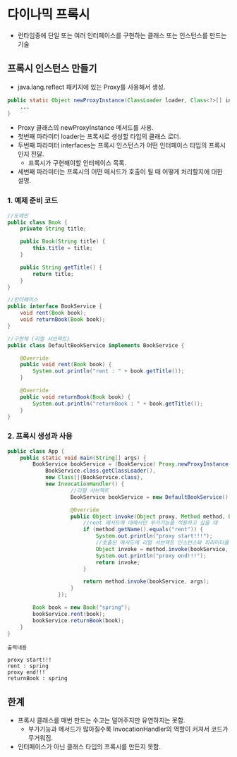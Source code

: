 # 다이나믹 프록시

* 런타임중에 단일 또는 여러 인터페이스를 구현하는 클래스 또는 인스턴스를 만드는 기술

## 프록시 인스턴스 만들기

* java.lang.reflect 패키지에 있는 Proxy를 사용해서 생성.

```java
public static Object newProxyInstance(ClassLoader loader, Class<?>[] interfaces, InvocationHandler h) {
    ...
}
```

* Proxy 클래스의 newProxyInstance 메서드를 사용.
* 첫번째 파라미터 loader는 프록시로 생성할 타입의 클래스 로더.
* 두번째 파라미터 interfaces는 프록시 인스턴스가 어떤 인터페이스 타입의 프록시인지 전달.
    * 프록시가 구현해야할 인터페이스 목록.
* 세번째 파라미터는 프록시의 어떤 메서드가 호출이 될 때 어떻게 처리할지에 대한 설명.

### 1. 예제 준비 코드

```java
//도메인
public class Book {
    private String title;

    public Book(String title) {
        this.title = title;
    }

    public String getTitle() {
        return title;
    }
}

//인터페이스
public interface BookService {
    void rent(Book book);
    void returnBook(Book book);
}

//구현체 (리얼 서브젝트)
public class DefaultBookService implements BookService {

    @Override
    public void rent(Book book) {
        System.out.println("rent : " + book.getTitle());
    }

    @Override
    public void returnBook(Book book) {
        System.out.println("returnBook : " + book.getTitle());
    }
}
```

### 2. 프록시 생성과 사용

```java
public class App {
    public static void main(String[] args) {
        BookService bookService = (BookService) Proxy.newProxyInstance(
            BookService.class.getClassLoader(), 
            new Class[]{BookService.class}, 
            new InvocationHandler() {
                    //리얼 서브젝트
                    BookService bookService = new DefaultBookService();

                    @Override
                    public Object invoke(Object proxy, Method method, Object[] args) throws Throwable {
                        //rent 메서드에 대해서만 부가기능을 적용하고 싶을 때
                        if (method.getName().equals("rent")) {
                            System.out.println("proxy start!!!");
                            //호출된 메서드에 리얼 서브젝트 인스턴스와 파라미터를 넘겨서 메서드 실행
                            Object invoke = method.invoke(bookService, args);
                            System.out.println("proxy end!!!");
                            return invoke;
                        }

                        return method.invoke(bookService, args);
                    }
                });

        Book book = new Book("spring");
        bookService.rent(book);
        bookService.returnBook(book);
    }
}
```

```
출력내용

proxy start!!!
rent : spring
proxy end!!!
returnBook : spring
```

## 한계

* 프록시 클래스를 매번 만드는 수고는 덜어주지만 유연하지는 못함.
    * 부가기능과 메서드가 많아질수록 InvocationHandler의 역할이 커져서 코드가 무거워짐.
* 인터페이스가 아닌 클래스 타입의 프록시를 만든지 못함.